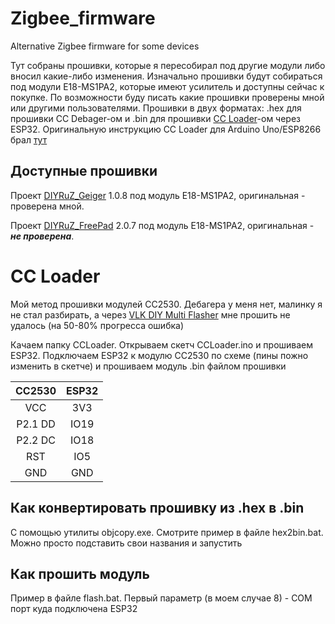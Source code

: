 # Zigbee_firmware
Alternative Zigbee firmware for some devices

Тут собраны прошивки, которые я пересобирал под другие модули либо вносил какие-либо изменения. Изначально прошивки будут собираться под модули E18-MS1PA2, которые имеют усилитель и доступны сейчас к покупке. По возможности буду писать какие прошивки проверены мной или другими пользователями. Прошивки в двух форматах: .hex для прошивки CC Debager-ом и .bin для прошивки [СС Loader](https://github.com/RedBearLab/CCLoader)-ом через ESP32.
Оригинальную инструкцию СС Loader для Arduino Uno/ESP8266 брал [тут](https://www.zigbee2mqtt.io/guide/adapters/flashing/alternative_flashing_methods.html#via-arduino-uno-esp8266-with-ccloader-3min)

## Доступные прошивки

Проект [DIYRuZ_Geiger](https://modkam.ru/2020/06/05/indikator-radioaktivnosti-zigbee/)
1.0.8 под модуль E18-MS1PA2, оригинальная - проверена мной.

Проект [DIYRuZ_FreePad](https://modkam.ru/2019/11/13/pult-zigbee-v2-prosto-otlomi-lishnee/)
2.0.7 под модуль E18-MS1PA2, оригинальная - ___не проверена___.

# CC Loader
Мой метод прошивки модулей СС2530. Дебагера у меня нет, малинку я не стал разбирать, а через [VLK DIY Multi Flasher](https://zigbee.wiki/books/прошивки/page/vlk-diy-multi-flasher) 
мне прошить не удалось (на 50-80% прогресса ошибка)

Качаем папку CCLoader. Открываем скетч CCLoader.ino и прошиваем ESP32. Подключаем ESP32 к модулю СС2530 по схеме (пины пожно изменить в скетче) и прошиваем модуль .bin файлом прошивки

СС2530 | ESP32 
:-----:|:--------:
VCC | 3V3 
P2.1 DD | IO19 
P2.2 DC | IO18 
RST | IO5
GND | GND

## Как конвертировать прошивку из .hex в .bin
С помощью утилиты objcopy.exe. Смотрите пример в файле hex2bin.bat. Можно просто подставить свои названия и запустить

## Как прошить модуль
Пример в файле flash.bat. Первый параметр (в моем случае 8) - COM порт куда подключена ESP32
